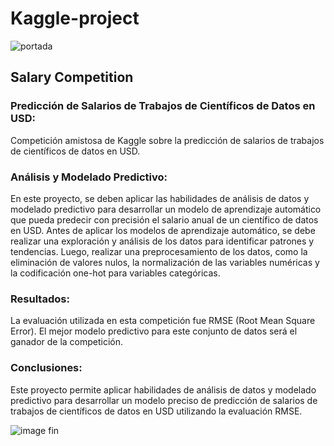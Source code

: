 # Kaggle-project
![portada](https://opendatascience.com/wp-content/uploads/2018/12/kaggle.png)

## Salary Competition

### Predicción de Salarios de Trabajos de Científicos de Datos en USD:

Competición amistosa de Kaggle sobre la predicción de salarios de trabajos de científicos de datos en USD. 

### Análisis y Modelado Predictivo:
En este proyecto, se deben aplicar las habilidades de análisis de datos y modelado predictivo para desarrollar un modelo de aprendizaje automático que pueda predecir con precisión el salario anual de un científico de datos en USD.
Antes de aplicar los modelos de aprendizaje automático, se debe realizar una exploración y análisis de los datos para identificar patrones y tendencias. Luego, realizar una preprocesamiento de los datos, como la eliminación de valores nulos, la normalización de las variables numéricas y la codificación one-hot para variables categóricas.

### Resultados:
La evaluación utilizada en esta competición fue RMSE (Root Mean Square Error). El mejor modelo predictivo para este conjunto de datos será el ganador de la competición.

### Conclusiones:
Este proyecto permite aplicar habilidades de análisis de datos y modelado predictivo para desarrollar un modelo preciso de predicción de salarios de trabajos de científicos de datos en USD utilizando la evaluación RMSE.


![image](https://github.com/pgmar257/Kaggle-Project/blob/main/gif/Leonardo%20Dicaprio%20Throwing%20Money.gif)
fin